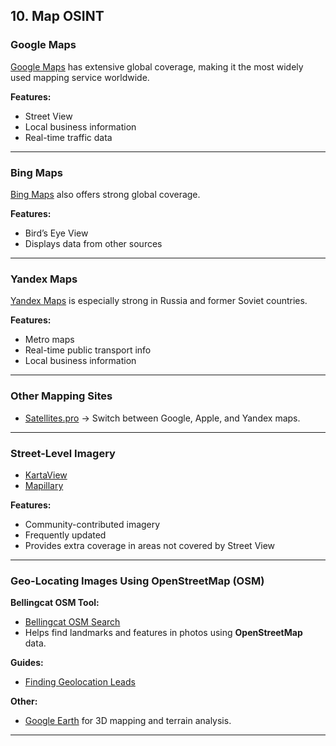 
## 10. Map OSINT

### Google Maps

[Google Maps](https://www.google.com/maps/) has extensive global coverage, making it the most widely used mapping service worldwide.

**Features:**

* Street View
* Local business information
* Real-time traffic data

---

### Bing Maps

[Bing Maps](https://www.bing.com/maps) also offers strong global coverage.

**Features:**

* Bird’s Eye View
* Displays data from other sources

---

### Yandex Maps

[Yandex Maps](https://yandex.com/maps/) is especially strong in Russia and former Soviet countries.

**Features:**

* Metro maps
* Real-time public transport info
* Local business information

---

### Other Mapping Sites

* [Satellites.pro](https://satellites.pro/) → Switch between Google, Apple, and Yandex maps.

---

### Street-Level Imagery

* [KartaView](https://kartaview.org/landing)
* [Mapillary](https://www.mapillary.com/)

**Features:**

* Community-contributed imagery
* Frequently updated
* Provides extra coverage in areas not covered by Street View

---

### Geo-Locating Images Using OpenStreetMap (OSM)

**Bellingcat OSM Tool:**

* [Bellingcat OSM Search](https://osm-search.bellingcat.com/)
* Helps find landmarks and features in photos using **OpenStreetMap** data.

**Guides:**

* [Finding Geolocation Leads](https://www.bellingcat.com/resources/how-tos/2023/05/08/finding-geolocation-leads-with-bellingcats-openstreetmap-search-tool/)

**Other:**

* [Google Earth](https://www.google.com/earth/about/versions/) for 3D mapping and terrain analysis.

---
